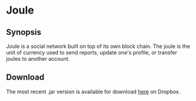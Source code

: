 # Joule

## Synopsis

Joule is a social network built on top of its own block chain.  The joule is the unit of currency used to send reports, update one's profile, or transfer joules to another account.

## Download

The most recent .jar version is available for download [here](https://www.dropbox.com/sh/rk4qx7jfugztt7w/AACHrQefYMCLk4XoUHhRuECAa?dl=0) on Dropbox. 